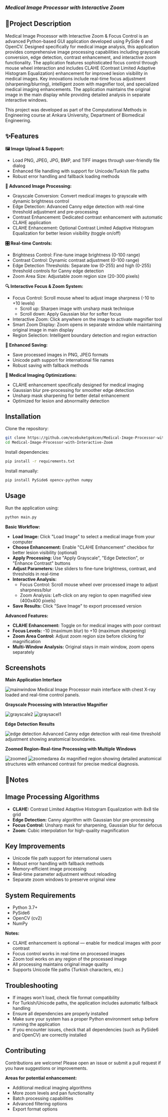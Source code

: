  ### _**Medical Image Processor with Interactive Zoom**_


## 🧠Project Description 

Medical Image Processor with Interactive Zoom & Focus Control is an advanced Python-based GUI application developed using PySide 6 and OpenCV. Designed specifically for medical image analysis, this application provides comprehensive image processing capabilities including grayscale conversion, edge detection, contrast enhancement, and interactive zoom functionality. The application features sophisticated focus control through mouse wheel interaction and includes CLAHE (Contrast Limited Adaptive Histogram Equalization) enhancement for improved lesion visibility in medical images.
Key innovations include real-time focus adjustment (sharpening/blurring), intelligent zoom with magnifier tool, and specialized medical imaging enhancements. The application maintains the original image in the main display while providing detailed analysis in separate interactive windows.

This project was developed as part of the Computational Methods in Engineering course at Ankara University, Department of Biomedical Engineering.


## ✨Features

**🖼️ Image Upload & Support:**
- Load PNG, JPEG, JPG, BMP, and TIFF images through user-friendly file dialog  
- Enhanced file handling with support for Unicode/Turkish file paths  
- Robust error handling and fallback loading methods  

**🔄 Advanced Image Processing:**
- Grayscale Conversion: Convert medical images to grayscale with dynamic brightness control  
- Edge Detection: Advanced Canny edge detection with real-time threshold adjustment and pre-processing  
- Contrast Enhancement: Dedicated contrast enhancement with automatic CLAHE application  
- CLAHE Enhancement: Optional Contrast Limited Adaptive Histogram Equalization for better lesion visibility (toggle on/off)  

**🎛️ Real-time Controls:**
- Brightness Control: Fine-tune image brightness (0-100 range)  
- Contrast Control: Dynamic contrast adjustment (0-100 range)  
- Edge Detection Thresholds: Separate low (0-255) and high (0-255) threshold controls for Canny edge detection  
- Zoom Area Size: Adjustable zoom region size (20-300 pixels)  

**🔍 Interactive Focus & Zoom System:**
- Focus Control: Scroll mouse wheel to adjust image sharpness (-10 to +10 levels)  
  - Scroll up: Sharpen image with unsharp mask technique  
  - Scroll down: Apply Gaussian blur for softer focus  
- Interactive Zoom: Click anywhere on the image to activate magnifier tool  
- Smart Zoom Display: Zoom opens in separate window while maintaining original image in main display  
- Region Selection: Intelligent boundary detection and region extraction  

**💾 Enhanced Saving:**
- Save processed images in PNG, JPEG formats  
- Unicode path support for international file names  
- Robust saving with fallback methods  

**🎯 Medical Imaging Optimizations:**
- CLAHE enhancement specifically designed for medical imaging  
- Gaussian blur pre-processing for smoother edge detection  
- Unsharp mask sharpening for better detail enhancement  
- Optimized for lesion and abnormality detection  


## Installation

Clone the repository:
```bash
git clone https://github.com/ecebuketgokcen/Medical-Image-Processor-with-Interactive-Zoom.git
cd Medical-Image-Processor-with-Interactive-Zoom
```

Install dependencies:
```bash
pip install -r requirements.txt
```

Install manually:
```bash
pip install PySide6 opencv-python numpy
```

## Usage

Run the application using: 
```bash
python main.py
```

**Basic Workflow:**
- **Load Image:** Click "Load Image" to select a medical image from your computer  
- **Choose Enhancement:** Enable "CLAHE Enhancement" checkbox for better lesion visibility (optional)  
- **Apply Processing:** Use "Apply Grayscale", "Edge Detection", or "Enhance Contrast" buttons  
- **Adjust Parameters:** Use sliders to fine-tune brightness, contrast, and thresholds in real-time  
- **Interactive Analysis:**  
  - Focus Control: Scroll mouse wheel over processed image to adjust sharpness/blur  
  - Zoom Analysis: Left-click on any region to open magnified view (400x400 pixels)  
- **Save Results:** Click "Save Image" to export processed version  

**Advanced Features:**
- **CLAHE Enhancement:** Toggle on for medical images with poor contrast  
- **Focus Levels:** -10 (maximum blur) to +10 (maximum sharpening)  
- **Zoom Area Control:** Adjust zoom region size before clicking for magnification  
- **Multi-Window Analysis:** Original stays in main window, zoom opens separately  




## Screenshots

**Main Application Interface**

![mainwindow](https://github.com/user-attachments/assets/34e40f92-1813-4b3a-92d7-ea5f74b6e044)
Medical Image Processor main interface with chest X-ray loaded and real-time control panels.



**Grayscale Processing with Interactive Magnifier** 

![grayscale2](https://github.com/user-attachments/assets/15905775-bf3f-4a78-b6f1-bc39b1cf3d52)
![graysacel1](https://github.com/user-attachments/assets/c5cd9190-4bca-4cbc-92b3-169e3d8368ec)



**Edge Detection Results**

![edge detection](https://github.com/user-attachments/assets/bd5523e2-5b0b-4c5c-82df-b23153c62f63)
Advanced Canny edge detection with real-time threshold adjustment showing anatomical boundaries.


**Zoomed Region-Real-time Processing with Multiple Windows**

![zoomed](https://github.com/user-attachments/assets/6fa96bce-181b-4820-be61-664e493e03d1)
![zoomedarea](https://github.com/user-attachments/assets/8170dd2a-3ae5-4c57-82b2-cdf39df8853b)
4x magnified region showing detailed anatomical structures with enhanced contrast for precise medical diagnosis.



## 📝Notes

## Image Processing Algorithms

- **CLAHE:** Contrast Limited Adaptive Histogram Equalization with 8x8 tile grid  
- **Edge Detection:** Canny algorithm with Gaussian blur pre-processing  
- **Focus Control:** Unsharp mask for sharpening, Gaussian blur for defocus  
- **Zoom:** Cubic interpolation for high-quality magnification  

## Key Improvements

- Unicode file path support for international users  
- Robust error handling with fallback methods  
- Memory-efficient image processing  
- Real-time parameter adjustment without reloading  
- Separate zoom windows to preserve original view  

## System Requirements

- Python 3.7+  
- PySide6  
- OpenCV (cv2)  
- NumPy  

**Notes:**
- CLAHE enhancement is optional — enable for medical images with poor contrast  
- Focus control works in real-time on processed images  
- Zoom tool works on any region of the processed image  
- All processing maintains original image quality  
- Supports Unicode file paths (Turkish characters, etc.)  

## Troubleshooting

- If images won't load, check file format compatibility  
- For Turkish/Unicode paths, the application includes automatic fallback handling  
- Ensure all dependencies are properly installed  
- Make sure your system has a proper Python environment setup before running the application  
- If you encounter issues, check that all dependencies (such as PySide6 and OpenCV) are correctly installed  




## Contributing

Contributions are welcome! Please open an issue or submit a pull request if you have suggestions or improvements.

**Areas for potential enhancement:**
- Additional medical imaging algorithms  
- More zoom levels and pan functionality  
- Batch processing capabilities  
- Advanced filtering options  
- Export format options  

